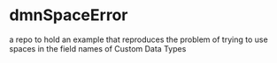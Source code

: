 # dmnSpaceError
a repo to hold an example that reproduces the problem of trying to use spaces in the field names of Custom Data Types
